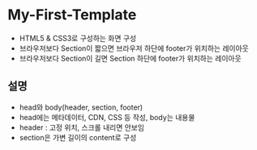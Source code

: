 # My-First-Template
* HTML5 & CSS3로 구성하는 화면 구성
* 브라우저보다 Section이 짧으면 브라우저 하단에 footer가 위치하는 레이아웃
* 브라우저보다 Section이 길면 Section 하단에 footer가 위치하는 레이아웃

## 설명
* head와 body(header, section, footer)
* head에는 메타데이터, CDN, CSS 등 작성, body는 내용물
* header : 고정 위치, 스크롤 내리면 안보임
* section은 가변 길이의 content로 구성